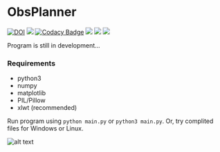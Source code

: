 # ObsPlanner

[![DOI](https://zenodo.org/badge/DOI/10.5281/zenodo.3601473.svg)](https://doi.org/10.5281/zenodo.3601473)
![](https://img.shields.io/github/languages/top/pavolgaj/ObsPlanner.svg?style=flat)
[![Codacy Badge](https://api.codacy.com/project/badge/Grade/19ecbcb993d0404ca318337e1f92ee87)](https://www.codacy.com?utm_source=github.com&amp;utm_medium=referral&amp;utm_content=pavolgaj/ObsPlanner&amp;utm_campaign=Badge_Grade)
![](https://img.shields.io/github/downloads/pavolgaj/ObsPlanner/total?label=GitHub&nbsp;downloads&style=flat)
![](https://img.shields.io/github/issues/pavolgaj/ObsPlanner.svg?style=flat)
![](https://img.shields.io/github/issues-closed/pavolgaj/ObsPlanner.svg?style=flat)

Program is still in development...

### Requirements
* python3
* numpy
* matplotlib
* PIL/Pillow
* xlwt (recommended)

Run program using ``python main.py`` or ``python3 main.py``. Or, try complited files for Windows or Linux.

![alt text](http://pavolg.6f.sk/files/main.jpg)
